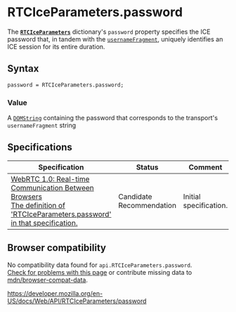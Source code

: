 # RTCIceParameters.password

The **[`RTCIceParameters`](../rtciceparameters)** dictionary's `password` property specifies the ICE password that, in tandem with the [`usernameFragment`](usernamefragment), uniquely identifies an ICE session for its entire duration.

## Syntax

    password = RTCIceParameters.password;

### Value

A [`DOMString`](../domstring) containing the password that corresponds to the transport's `usernameFragment` string

## Specifications

<table><thead><tr class="header"><th>Specification</th><th>Status</th><th>Comment</th></tr></thead><tbody><tr class="odd"><td><a href="https://w3c.github.io/webrtc-pc/#dom-rtciceparameters-password">WebRTC 1.0: Real-time Communication Between Browsers<br />
<span class="small">The definition of 'RTCIceParameters.password' in that specification.</span></a></td><td><span class="spec-cr">Candidate Recommendation</span></td><td>Initial specification.</td></tr></tbody></table>

## Browser compatibility

No compatibility data found for `api.RTCIceParameters.password`.  
[Check for problems with this page](#on-github) or contribute missing data to [mdn/browser-compat-data](https://github.com/mdn/browser-compat-data).

<a href="https://developer.mozilla.org/en-US/docs/Web/API/RTCIceParameters/password" class="_attribution-link">https://developer.mozilla.org/en-US/docs/Web/API/RTCIceParameters/password</a>
